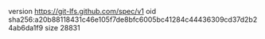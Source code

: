 version https://git-lfs.github.com/spec/v1
oid sha256:a20b88118431c46e105f7de8bfc6005bc41284c44436309cd37d2b24ab6da1f9
size 28831
